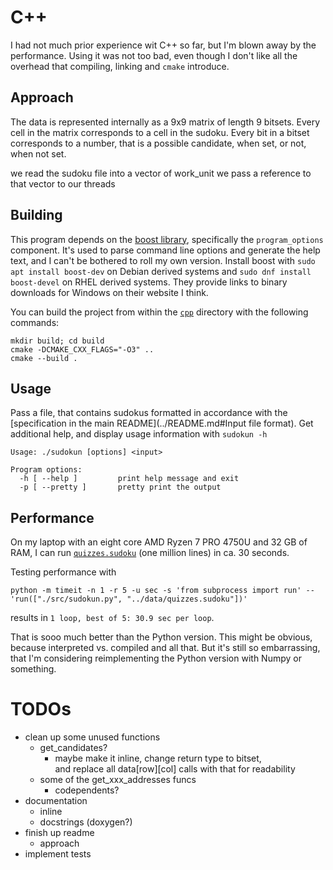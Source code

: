 # C++

I had not much prior experience wit C++ so far, but I'm blown away by the performance.
Using it was not too bad, even though I don't like all the overhead that compiling, linking and `cmake` introduce.


## Approach

The data is represented internally as a 9x9 matrix of length 9 bitsets.
Every cell in the matrix corresponds to a cell in the sudoku.
Every bit in a bitset corresponds to a number, that is a possible candidate, when set, or not, when not set.

we read the sudoku file into a vector of work_unit 
we pass a reference to that vector to our threads


## Building

This program depends on the [boost library](https://www.boost.org/), specifically the `program_options` component.
It's used to parse command line options and generate the help text, and I can't be bothered to roll my own version.
Install boost with `sudo apt install boost-dev` on Debian derived systems and `sudo dnf install boost-devel` on RHEL derived systems.
They provide links to binary downloads for Windows on their website I think.

You can build the project from within the [`cpp`](.) directory with the following commands:

    mkdir build; cd build
    cmake -DCMAKE_CXX_FLAGS="-O3" ..
    cmake --build .


## Usage

Pass a file, that contains sudokus formatted in accordance with the [specification in the main README](../README.md#Input file format).
Get additional help, and display usage information with `sudokun -h`

    Usage: ./sudokun [options] <input>
    
    Program options:
      -h [ --help ]         print help message and exit
      -p [ --pretty ]       pretty print the output


## Performance

On my laptop with an eight core AMD Ryzen 7 PRO 4750U and 32 GB of RAM,
I can run [`quizzes.sudoku`](../data/quizzes.sudoku) (one million lines) in ca. 30 seconds.

Testing performance with

    python -m timeit -n 1 -r 5 -u sec -s 'from subprocess import run' -- 'run(["./src/sudokun.py", "../data/quizzes.sudoku"])'

results in `1 loop, best of 5: 30.9 sec per loop`.

That is sooo much better than the Python version.
This might be obvious, because interpreted vs. compiled and all that.
But it's still so embarrassing, that I'm considering reimplementing the Python version with Numpy or something. 


# TODOs

- clean up some unused functions
  - get_candidates?
    - maybe make it inline, change return type to bitset,  
      and replace all data[row][col] calls with that for readability
  - some of the get_xxx_addresses funcs
    - codependents?
- documentation 
  - inline
  - docstrings (doxygen?)
- finish up readme
  - approach
- implement tests

